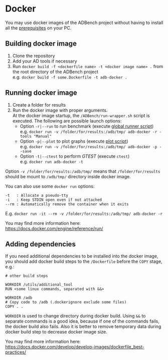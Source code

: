 # Docker

You may use docker images of the ADBench project without having to install all the [prerequisites](./BuildAndTest.md#prerequisites) on your PC.

## Building docker image

1. Clone the repository
2. Add your AD tools if necessary
3. Run `docker build -f <dockerfile name> -t <docker image name> .` from the root directory of the ADBench project  
   e.g. `docker build -f some.Dockerfile -t adb-docker .`

## Running docker image

1. Create a folder for results
2. Run the docker image with proper arguments.  
   At the docker image startup, the `/ADBench/run-wrapper.sh` script is executed. The following are possible launch options:  
   - Option `-r|--run` to run benchmark (execute [global runner script](./GlobalRunner.md))  
   e.g. `docker run -v /folder/for/results:/adb/tmp/ adb-docker -r -tools "Manual"`  
   - Option `-p|--plot` to plot graphs (execute [plot script](./PlotCreating.md))  
   e.g. `docker run -v /folder/for/results:/adb/tmp/ adb-docker -p --save`  
   - Option `-t|--ctest` to perform _GTEST_ (execute `ctest`)  
   e.g. `docker run adb-docker -t`

Option `-v /folder/for/results:/adb/tmp/` means that `/folder/for/results` should be mount to `/adb/tmp/` directory inside docker image.

You can also use some `docker run` options:
```
-t   : Allocate a pseudo-tty
-i   : Keep STDIN open even if not attached
--rm : Automatically remove the container when it exits
```
E.g. `docker run -it --rm -v /folder/for/results:/adb/tmp/ adb-docker -r`

You may find more information here: https://docs.docker.com/engine/reference/run/

## Adding dependencies

If you need additional dependencies to be installed into the docker image, you should add docker build steps to the `/Dockerfile` before the `COPY` stage, e.g.:
```
# other build steps

WORKDIR /utils/additional_tool
RUN <some linux commands, separated with &&>

WORKDIR /adb
# Copy code to /adb (.dockerignore exclude some files)
COPY . .
```
`WORKDIR` is used to change directory during docker build.
Using `&&` to separate commands is a good idea, because if one of the commands fails, the docker build also fails.
Also it is better to remove temporary data during docker build step to decrease docker image size.

You may find more information here: https://docs.docker.com/develop/develop-images/dockerfile_best-practices/
